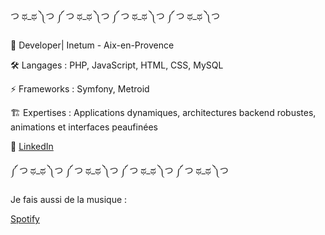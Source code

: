 


 つ ಥ_ಥ ༽つ    ༼ つ ಥ_ಥ ༽つ    ༼ つ ಥ_ಥ ༽つ    ༼ つ ಥ_ಥ ༽つ
 
 
 🚀 Developer| Inetum - Aix-en-Provence

🛠 Langages : PHP, JavaScript, HTML, CSS, MySQL

⚡ Frameworks : Symfony, Metroid

🏗 Expertises : Applications dynamiques, architectures backend robustes, animations et interfaces peaufinées

💼 [LinkedIn](https://www.linkedin.com/in/julien-amiel-dev/)

  
༼ つ ಥ_ಥ ༽つ    ༼ つ ಥ_ಥ ༽つ    ༼ つ ಥ_ಥ ༽つ    ༼ つ ಥ_ಥ ༽つ

Je fais aussi de la musique :

[Spotify](https://open.spotify.com/intl-fr/artist/4x2DScjhDMpX83Xhwb1Q9L?si=_JjaM4ocTGuHi5Rm30OB1Q)
